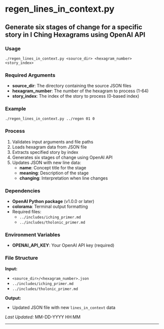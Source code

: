 # regen_lines_in_context.py

## Generate six stages of change for a specific story in I Ching Hexagrams using OpenAI API

### Usage
```
./regen_lines_in_context.py <source_dir> <hexagram_number> <story_index>
```

### Required Arguments
- **source_dir**: The directory containing the source JSON files
- **hexagram_number**: The number of the hexagram to process (1-64)
- **story_index**: The index of the story to process (0-based index)

### Example
```
./regen_lines_in_context.py ../regen 01 0
```

### Process
1. Validates input arguments and file paths
2. Loads hexagram data from JSON file
3. Extracts specified story by index
4. Generates six stages of change using OpenAI API
5. Updates JSON with new line data:
   - **name**: Concept title for the stage
   - **meaning**: Description of the stage
   - **changing**: Interpretation when line changes

### Dependencies
- **OpenAI Python package** (v1.0.0 or later)
- **colorama**: Terminal output formatting
- Required files:
  - `../includes/iching_primer.md`
  - `../includes/tholonic_primer.md`

### Environment Variables
- **OPENAI_API_KEY**: Your OpenAI API key (required)

### File Structure
**Input:**
- `<source_dir>/<hexagram_number>.json`
- `../includes/iching_primer.md`
- `../includes/tholonic_primer.md`

**Output:**
- Updated JSON file with new `lines_in_context` data

*Last Updated:* MM-DD-YYYY HH:MM

---

